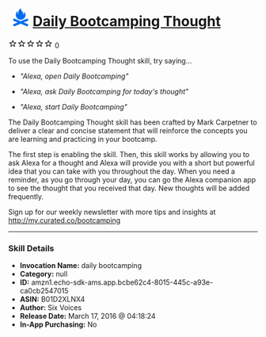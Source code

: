 # &nbsp;<img src="skill_icon" alt="Daily Bootcamping Thought icon" width="36"> [Daily Bootcamping Thought](http://alexa.amazon.com/#skills/amzn1.echo-sdk-ams.app.bcbe62c4-8015-445c-a93e-ca0cb2547015)
![0 stars](../../images/ic_star_border_black_18dp_1x.png)![0 stars](../../images/ic_star_border_black_18dp_1x.png)![0 stars](../../images/ic_star_border_black_18dp_1x.png)![0 stars](../../images/ic_star_border_black_18dp_1x.png)![0 stars](../../images/ic_star_border_black_18dp_1x.png) 0

To use the Daily Bootcamping Thought skill, try saying...

* *"Alexa, open Daily Bootcamping"*

* *"Alexa, ask Daily Bootcamping for today's thought"*

* *"Alexa, start Daily Bootcamping"*

The Daily Bootcamping Thought skill has been crafted by Mark Carpetner to deliver a clear and concise statement that will reinforce the concepts you are learning and practicing in your bootcamp.

The first step is enabling the skill. Then, this skill works by allowing you to ask Alexa for a thought and Alexa will provide you with a short but powerful idea that you can take with you throughout the day. When you need a reminder, as you go through your day, you can go the Alexa companion app to see the thought that you received that day. New thoughts will be added frequently.

Sign up for our weekly newsletter with more tips and insights at http://my.curated.co/bootcamping

***

### Skill Details

* **Invocation Name:** daily bootcamping
* **Category:** null
* **ID:** amzn1.echo-sdk-ams.app.bcbe62c4-8015-445c-a93e-ca0cb2547015
* **ASIN:** B01D2XLNX4
* **Author:** Six Voices
* **Release Date:** March 17, 2016 @ 04:18:24
* **In-App Purchasing:** No
